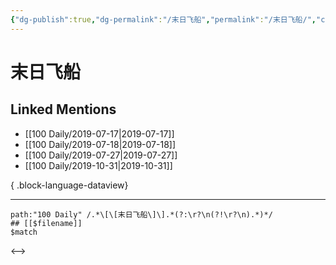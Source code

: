 ```yaml
---
{"dg-publish":true,"dg-permalink":"/末日飞船","permalink":"/末日飞船/","created":"2023-03-27T15:23:46.000+08:00","updated":"2023-03-27T15:23:46.000+08:00"}
---
```


# 末日飞船

## Linked Mentions
- [[100 Daily/2019-07-17\|2019-07-17]]
- [[100 Daily/2019-07-18\|2019-07-18]]
- [[100 Daily/2019-07-27\|2019-07-27]]
- [[100 Daily/2019-10-31\|2019-10-31]]

{ .block-language-dataview}

---

```expander
path:"100 Daily" /.*\[\[末日飞船\]\].*(?:\r?\n(?!\r?\n).*)*/
## [[$filename]]
$match
```

<-->